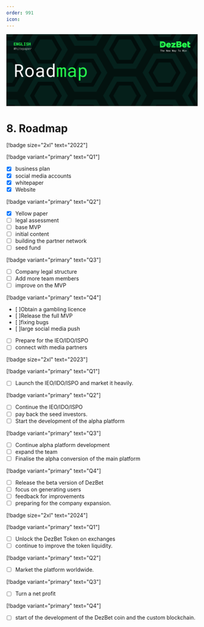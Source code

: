 ```yaml
---
order: 991
icon: 
---
```

![](/static/headers/DezBet_Roadmap_ENG.png)

# 8. Roadmap

[!badge size="2xl" text="2022"]

[!badge variant="primary" text="Q1"]  
- [x] business plan
- [x] social media accounts
- [x] whitepaper
- [x] Website

[!badge variant="primary" text="Q2"]  
- [x] Yellow paper
- [ ] legal assessment
- [ ] base MVP
- [ ] initial content
- [ ] building the partner network 
- [ ] seed fund

[!badge variant="primary" text="Q3"]  
- [ ] Company legal structure
- [ ] Add more team members
- [ ] improve on the MVP

[!badge variant="primary" text="Q4"]  
- [ ]Obtain a gambling licence
- [ ]Release the full MVP
- [ ]fixing bugs
- [ ]large social media push
- [ ] Prepare for the IEO/IDO/ISPO 
- [ ] connect with media partners

[!badge size="2xl" text="2023"]

[!badge variant="primary" text="Q1"]
- [ ] Launch the IEO/IDO/ISPO and market it heavily.

[!badge variant="primary" text="Q2"]
- [ ] Continue the IEO/IDO/ISPO 
- [ ] pay back the seed investors. 
- [ ] Start the development of the alpha platform

[!badge variant="primary" text="Q3"]
- [ ] Continue alpha platform development 
- [ ] expand the team
- [ ] Finalise the alpha conversion of the main platform

[!badge variant="primary" text="Q4"]  
- [ ] Release the beta version of DezBet 
- [ ] focus on generating users 
- [ ] feedback for improvements
- [ ] preparing for the company expansion.

[!badge size="2xl" text="2024"]

[!badge variant="primary" text="Q1"]  
- [ ] Unlock the DezBet Token on exchanges 
- [ ] continue to improve the token liquidity.

[!badge variant="primary" text="Q2"]
- [ ] Market the platform worldwide.

[!badge variant="primary" text="Q3"]  
- [ ] Turn a net profit

[!badge variant="primary" text="Q4"]  
- [ ] start of the development of the DezBet coin and the custom blockchain.
 
